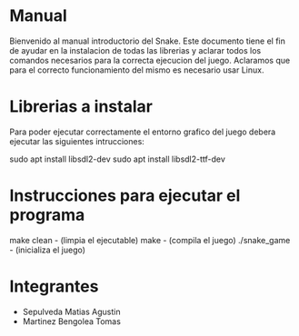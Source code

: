 # Manual
Bienvenido al manual introductorio del Snake. Este documento tiene el fin de ayudar
en la instalacion de todas las librerias y aclarar todos los comandos necesarios para 
la correcta ejecucion del juego. Aclaramos que para el correcto funcionamiento del 
mismo es necesario usar Linux.

# Librerias a instalar
Para poder ejecutar correctamente el entorno grafico del juego debera ejecutar las
siguientes intrucciones:

 sudo apt install libsdl2-dev
 sudo apt install libsdl2-ttf-dev

 # Instrucciones para ejecutar el programa
 make clean - (limpia el ejecutable)
 make - (compila el juego)
 ./snake_game - (inicializa el juego)

 # Integrantes
 - Sepulveda Matias Agustin
 - Martinez Bengolea Tomas